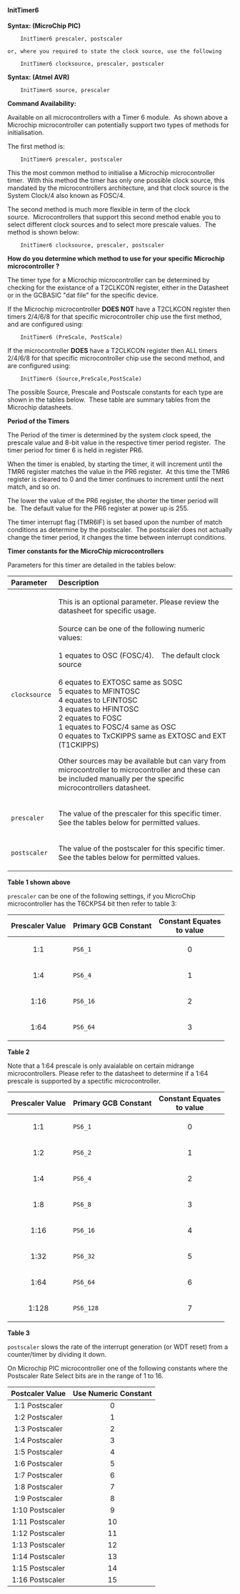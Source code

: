 <div class="section">

<div class="titlepage">

<div>

<div>

#### <span id="_inittimer6"></span>InitTimer6

</div>

</div>

</div>

<span class="strong">**Syntax: (MicroChip PIC)**</span>

``` screen
    InitTimer6 prescaler, postscaler

or, where you required to state the clock source, use the following

    InitTimer6 clocksource, prescaler, postscaler
```

<span class="strong">**Syntax: (Atmel AVR)**</span>

``` screen
    InitTimer6 source, prescaler
```

<span class="strong">**Command Availability:**</span>

Available on all microcontrollers with a Timer 6 module.  As shown above
a Microchip microcontroller can potentially support two types of methods
for initialisation.  
  
The first method is:  

``` screen
    InitTimer6 prescaler, postscaler
```

This the most common method to initialise a Microchip microcontroller
timer.  With this method the timer has only one possible clock source,
this mandated by the microcontrollers architecture, and that clock
source is the System Clock/4 also known as FOSC/4.  
  
  
The second method is much more flexible in term of the clock
source.  Microcontrollers that support this second method enable you to
select different clock sources and to select more prescale values.  The
method is shown below:  

``` screen
    InitTimer6 clocksource, prescaler, postscaler
```

<span class="strong">**How do you determine which method to use for your
specific Microchip microcontroller ?**</span>  
  
The timer type for a Microchip microcontroller can be determined by
checking for the existance of a T2CLKCON register, either in the
Datasheet or in the GCBASIC "dat file" for the specific device.  
  
If the Microchip microcontroller <span class="strong">**DOES
NOT**</span> have a T2CLKCON register then timers 2/4/6/8 for that
specific microcontroller chip use the first method, and are configured
using:  

``` screen
    InitTimer6 (PreScale, PostScale)
```

If the microcontroller <span class="strong">**DOES**</span> have a
T2CLKCON register then ALL timers 2/4/6/8 for that specific
microcontroller chip use the second method, and are configured using:

``` screen
    InitTimer6 (Source,PreScale,PostScale)
```

The possible Source, Prescale and Postscale constants for each type are
shown in the tables below.  These table are summary tables from the
Microchip datasheets.  
  

<span class="strong">**Period of the Timers**</span>

The Period of the timer is determined by the system clock speed, the
prescale value and 8-bit value in the respective timer period
register.  The timer period for timer 6 is held in register PR6.    

When the timer is enabled, by starting the timer, it will increment
until the TMR6 register matches the value in the PR6 register.  At this
time the TMR6 register is cleared to 0 and the timer continues to
increment until the next match, and so on.  

The lower the value of the PR6 register, the shorter the timer period
will be.  The default value for the PR6 register at power up is 255.  

The timer interrupt flag (TMR6IF) is set based upon the number of match
conditions as determine by the postscaler.  The postscaler does not
actually change the timer period, it changes the time between interrupt
conditions.  
  

<span class="strong">**Timer constants for the MicroChip
microcontrollers**</span>

Parameters for this timer are detailed in the tables below:

<div class="informaltable">

<table data-border="1">
<thead>
<tr class="header">
<th style="text-align: left;">Parameter</th>
<th style="text-align: left;">Description</th>
</tr>
</thead>
<tbody>
<tr class="odd">
<td style="text-align: left;"><p><code class="literal">clocksource</code></p></td>
<td style="text-align: left;"><p>This is an optional parameter. Please review the datasheet for specific usage.<br />
 <br />
Source can be one of the following numeric values:<br />
 <br />
1 equates to OSC (FOSC/4).    The default clock source<br />
<br />
6 equates to EXTOSC same as SOSC<br />
5 equates to MFINTOSC<br />
4 equates to LFINTOSC<br />
3 equates to HFINTOSC<br />
2 equates to FOSC<br />
1 equates to FOSC/4 same as OSC<br />
0 equates to TxCKIPPS same as EXTOSC and EXT (T1CKIPPS)<br />
</p>
<p>Other sources may be available but can vary from microcontroller to microcontroller and these can be included manually per the specific microcontrollers datasheet.</p></td>
</tr>
<tr class="even">
<td style="text-align: left;"><p><code class="literal">prescaler</code></p></td>
<td style="text-align: left;"><p>The value of the prescaler for this specific timer. See the tables below for permitted values.</p></td>
</tr>
<tr class="odd">
<td style="text-align: left;"><p><code class="literal">postscaler</code></p></td>
<td style="text-align: left;"><p>The value of the postscaler for this specific timer. See the tables below for permitted values.</p></td>
</tr>
</tbody>
</table>

</div>

<span class="strong">**Table 1 shown above**</span>

  
  

`prescaler` can be one of the following settings, if you MicroChip
microcontroller has the T6CKPS4 bit then refer to table 3:

<div class="informaltable">

<table data-border="1">
<thead>
<tr class="header">
<th style="text-align: center;"><span class="strong"><strong>Prescaler Value</strong></span></th>
<th style="text-align: left;"><span class="strong"><strong>Primary GCB Constant</strong></span></th>
<th style="text-align: center;"><span class="strong"><strong>Constant Equates<br />
to value</strong></span></th>
</tr>
</thead>
<tbody>
<tr class="odd">
<td style="text-align: center;"><p>1:1</p></td>
<td style="text-align: left;"><p><code class="literal">PS6_1</code></p></td>
<td style="text-align: center;"><p>0</p></td>
</tr>
<tr class="even">
<td style="text-align: center;"><p>1:4</p></td>
<td style="text-align: left;"><p><code class="literal">PS6_4</code></p></td>
<td style="text-align: center;"><p>1</p></td>
</tr>
<tr class="odd">
<td style="text-align: center;"><p>1:16</p></td>
<td style="text-align: left;"><p><code class="literal">PS6_16</code></p></td>
<td style="text-align: center;"><p>2</p></td>
</tr>
<tr class="even">
<td style="text-align: center;"><p>1:64</p></td>
<td style="text-align: left;"><p><code class="literal">PS6_64</code></p></td>
<td style="text-align: center;"><p>3</p></td>
</tr>
</tbody>
</table>

</div>

<span class="strong">**Table 2**</span>

Note that a 1:64 prescale is only avaialable on certain midrange
microcontrollers. Please refer to the datasheet to determine if a 1:64
prescale is supported by a spectific microcontroller.  
  

<div class="informaltable">

<table data-border="1">
<thead>
<tr class="header">
<th style="text-align: center;"><span class="strong"><strong>Prescaler Value</strong></span></th>
<th style="text-align: left;"><span class="strong"><strong>Primary GCB Constant</strong></span></th>
<th style="text-align: center;"><span class="strong"><strong>Constant Equates<br />
to value</strong></span></th>
</tr>
</thead>
<tbody>
<tr class="odd">
<td style="text-align: center;"><p>1:1</p></td>
<td style="text-align: left;"><p><code class="literal">PS6_1</code></p></td>
<td style="text-align: center;"><p>0</p></td>
</tr>
<tr class="even">
<td style="text-align: center;"><p>1:2</p></td>
<td style="text-align: left;"><p><code class="literal">PS6_2</code></p></td>
<td style="text-align: center;"><p>1</p></td>
</tr>
<tr class="odd">
<td style="text-align: center;"><p>1:4</p></td>
<td style="text-align: left;"><p><code class="literal">PS6_4</code></p></td>
<td style="text-align: center;"><p>2</p></td>
</tr>
<tr class="even">
<td style="text-align: center;"><p>1:8</p></td>
<td style="text-align: left;"><p><code class="literal">PS6_8</code></p></td>
<td style="text-align: center;"><p>3</p></td>
</tr>
<tr class="odd">
<td style="text-align: center;"><p>1:16</p></td>
<td style="text-align: left;"><p><code class="literal">PS6_16</code></p></td>
<td style="text-align: center;"><p>4</p></td>
</tr>
<tr class="even">
<td style="text-align: center;"><p>1:32</p></td>
<td style="text-align: left;"><p><code class="literal">PS6_32</code></p></td>
<td style="text-align: center;"><p>5</p></td>
</tr>
<tr class="odd">
<td style="text-align: center;"><p>1:64</p></td>
<td style="text-align: left;"><p><code class="literal">PS6_64</code></p></td>
<td style="text-align: center;"><p>6</p></td>
</tr>
<tr class="even">
<td style="text-align: center;"><p>1:128</p></td>
<td style="text-align: left;"><p><code class="literal">PS6_128</code></p></td>
<td style="text-align: center;"><p>7</p></td>
</tr>
</tbody>
</table>

</div>

<span class="strong">**Table 3**</span>  
  

`postscaler` slows the rate of the interrupt generation (or WDT reset)
from a counter/timer by dividing it down.

On Microchip PIC microcontroller one of the following constants where
the Postscaler Rate Select bits are in the range of 1 to 16.

<div class="informaltable">

| <span class="strong">**Postcaler Value**</span> | <span class="strong">**Use Numeric Constant**</span> |
|:-----------------------------------------------:|:----------------------------------------------------:|
|                 1:1 Postscaler                  |                          0                           |
|                 1:2 Postscaler                  |                          1                           |
|                 1:3 Postscaler                  |                          2                           |
|                 1:4 Postscaler                  |                          3                           |
|                 1:5 Postscaler                  |                          4                           |
|                 1:6 Postscaler                  |                          5                           |
|                 1:7 Postscaler                  |                          6                           |
|                 1:8 Postscaler                  |                          7                           |
|                 1:9 Postscaler                  |                          8                           |
|                 1:10 Postscaler                 |                          9                           |
|                 1:11 Postscaler                 |                          10                          |
|                 1:12 Postscaler                 |                          11                          |
|                 1:13 Postscaler                 |                          12                          |
|                 1:14 Postscaler                 |                          13                          |
|                 1:15 Postscaler                 |                          14                          |
|                 1:16 Postscaler                 |                          15                          |

</div>

</div>
